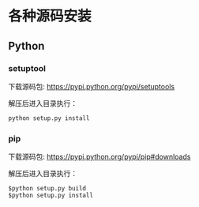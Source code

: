 # 各种源码安装

## Python

### setuptool

下载源码包: https://pypi.python.org/pypi/setuptools

解压后进入目录执行：

```py
python setup.py install
```

### pip

下载源码包: https://pypi.python.org/pypi/pip#downloads

解压后进入目录执行：

```shell
$python setup.py build  
$python setup.py install
```